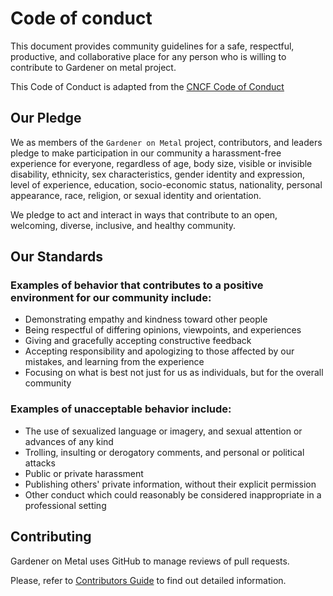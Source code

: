 # Code of conduct
This document provides community guidelines for a safe, respectful, productive, and collaborative place for any person who is willing to contribute to Gardener on metal project.

This Code of Conduct is adapted from the [CNCF Code of Conduct](https://github.com/cncf/foundation/blob/master/code-of-conduct.md)

## Our Pledge

We as members of the `Gardener on Metal` project, contributors, and leaders pledge to make participation in our community a harassment-free experience for everyone, regardless of age, body size, visible or invisible disability, ethnicity, sex characteristics, gender identity and expression, level of experience, education, socio-economic status, nationality, personal appearance, race, religion, or sexual identity and orientation.

We pledge to act and interact in ways that contribute to an open, welcoming, diverse, inclusive, and healthy community.

## Our Standards

### Examples of behavior that contributes to a positive environment for our community include:

- Demonstrating empathy and kindness toward other people
- Being respectful of differing opinions, viewpoints, and experiences
- Giving and gracefully accepting constructive feedback
- Accepting responsibility and apologizing to those affected by our mistakes, and learning from the experience
- Focusing on what is best not just for us as individuals, but for the overall community

### Examples of unacceptable behavior include:

- The use of sexualized language or imagery, and sexual attention or advances of any kind
- Trolling, insulting or derogatory comments, and personal or political attacks
- Public or private harassment
- Publishing others' private information, without their explicit permission
- Other conduct which could reasonably be considered inappropriate in a professional setting

## Contributing
Gardener on Metal uses GitHub to manage reviews of pull requests.

Please, refer to [Contributors Guide](https://github.com/onmetal/metal-api/blob/main/docs/development/contribution.md) to find out detailed information. 

